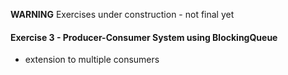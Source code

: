 **WARNING** Exercises under construction - not final yet

#### Exercise 3 - Producer-Consumer System using BlockingQueue

- extension to multiple consumers
